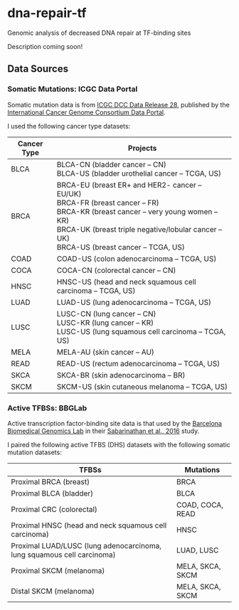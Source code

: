 # dna-repair-tf
Genomic analysis of decreased DNA repair at TF-binding sites

Description coming soon!

## Data Sources

### Somatic Mutations: ICGC Data Portal

Somatic mutation data is from [ICGC DCC Data Release 28](https://dcc.icgc.org/releases/release_28), published by the [International Cancer Genome Consortium Data Portal](https://dcc.icgc.org/).

I used the following cancer type datasets:

| Cancer Type | Projects |
|-|-|
| BLCA | BLCA-CN (bladder cancer – CN)<br>BLCA-US (bladder urothelial cancer – TCGA, US) |
| BRCA | BRCA-EU (breast ER+ and HER2- cancer – EU/UK)<br>BRCA-FR (breast cancer – FR)<br>BRCA-KR (breast cancer – very young women – KR)<br>BRCA-UK (breast triple negative/lobular cancer – UK)<br>BRCA-US (breast cancer – TCGA, US) |
| COAD | COAD-US (colon adenocarcinoma – TCGA, US) |
| COCA | COCA-CN (colorectal cancer – CN) |
| HNSC | HNSC-US (head and neck squamous cell carcinoma – TCGA, US) |
| LUAD | LUAD-US (lung adenocarcinoma – TCGA, US) |
| LUSC | LUSC-CN (lung cancer – CN)<br>LUSC-KR (lung cancer – KR)<br>LUSC-US (lung squamous cell carcinoma – TCGA, US) |
| MELA | MELA-AU (skin cancer – AU) |
| READ | READ-US (rectum adenocarcinoma – TCGA, US) |
| SKCA | SKCA-BR (skin adenocarcinoma – BR) |
| SKCM | SKCM-US (skin cutaneous melanoma – TCGA, US) |


### Active TFBSs: BBGLab

Active transcription factor-binding site data is that used by the [Barcelona Biomedical Genomics Lab](http://bg.upf.edu/group/projects/tfbs/) in their [Sabarinathan et al., 2016](https://www.doi.org/10.1038/nature17661) study.

I paired the following active TFBS (DHS) datasets with the following somatic mutation datasets:

| TFBSs | Mutations |
|-|-|
| Proximal BRCA (breast) | BRCA |
| Proximal BLCA (bladder) | BLCA |
| Proximal CRC (colorectal) | COAD, COCA, READ |
| Proximal HNSC (head and neck squamous cell carcinoma) | HNSC |
| Proximal LUAD/LUSC (lung adenocarcinoma, lung squamous cell carcinoma) | LUAD, LUSC |
| Proximal SKCM (melanoma) | MELA, SKCA, SKCM |
| Distal SKCM (melanoma) | MELA, SKCA, SKCM |
